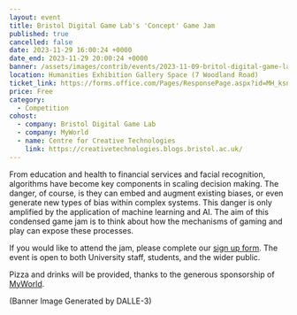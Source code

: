 ```yaml
---
layout: event
title: Bristol Digital Game Lab's 'Concept' Game Jam
published: true
cancelled: false
date: 2023-11-29 16:00:24 +0000
date_end: 2023-11-29 20:00:24 +0000
banner: /assets/images/contrib/events/2023-11-09-britol-digital-game-labs-concept-game-jam.jpg
location: Humanities Exhibition Gallery Space (7 Woodland Road)
ticket_link: https://forms.office.com/Pages/ResponsePage.aspx?id=MH_ksn3NTkql2rGM8aQVGwHBrGi7VX1OnOFOJyBYzwtUNlFMUloyM1NCU1pBMkdLR0hDTThaRlA4Ty4u
price: Free
category:
  - Competition
cohost:
  - company: Bristol Digital Game Lab
  - company: MyWorld
  - name: Centre for Creative Technologies
    link: https://creativetechnologies.blogs.bristol.ac.uk/
---
```

From education and health to financial services and facial recognition, algorithms have become key components in scaling decision making. The danger, of course, is they can embed and augment existing biases, or even generate new types of bias within complex systems. This danger is only amplified by the application of machine learning and AI. The aim of this condensed game jam is to think about how the mechanisms of gaming and play can expose these processes.

If you would like to attend the jam, please complete our [sign up form](https://forms.office.com/Pages/ResponsePage.aspx?id=MH_ksn3NTkql2rGM8aQVGwHBrGi7VX1OnOFOJyBYzwtUNlFMUloyM1NCU1pBMkdLR0hDTThaRlA4Ty4u). The event is open to both University staff, students, and the wider public.

Pizza and drinks will be provided, thanks to the generous sponsorship of [MyWorld](https://www.myworld-creates.com/).

(Banner Image Generated by DALLE-3)
